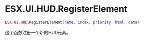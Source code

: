 # ESX.UI.HUD.RegisterElement

```lua
ESX.UI.HUD.RegisterElement(name, index, priority, html, data)
```

这个函数注册一个新的HUD元素。